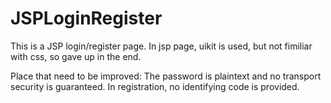 JSPLoginRegister
================
This is a JSP login/register page. 
In jsp page, uikit is used, but not fimiliar with css, so gave up in the end.

Place that need to be improved: 
The password is plaintext and no transport security is guaranteed.
In registration, no identifying code is provided.
